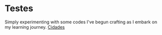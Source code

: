 # Testes
 Simply experimenting with some codes I've begun crafting as I embark on my learning journey.
<a href="https://l-boidheach.github.io/Testes/cidades/">Cidades</a>
